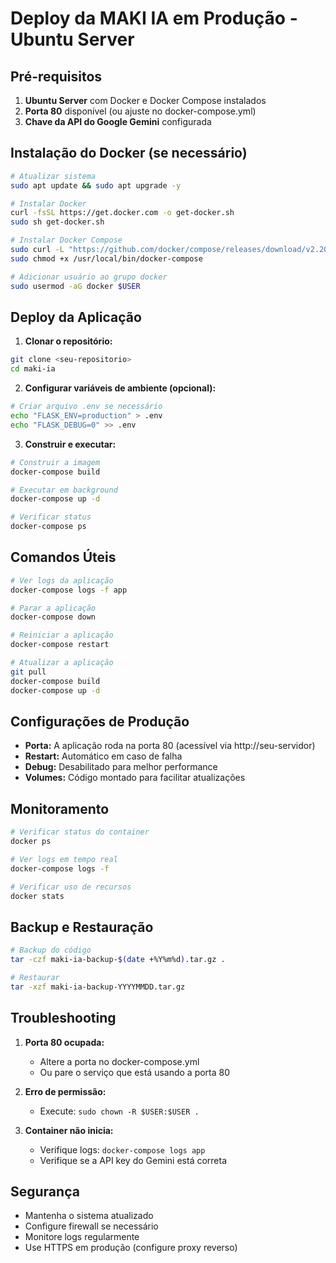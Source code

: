 # Deploy da MAKI IA em Produção - Ubuntu Server

## Pré-requisitos

1. **Ubuntu Server** com Docker e Docker Compose instalados
2. **Porta 80** disponível (ou ajuste no docker-compose.yml)
3. **Chave da API do Google Gemini** configurada

## Instalação do Docker (se necessário)

```bash
# Atualizar sistema
sudo apt update && sudo apt upgrade -y

# Instalar Docker
curl -fsSL https://get.docker.com -o get-docker.sh
sudo sh get-docker.sh

# Instalar Docker Compose
sudo curl -L "https://github.com/docker/compose/releases/download/v2.20.0/docker-compose-$(uname -s)-$(uname -m)" -o /usr/local/bin/docker-compose
sudo chmod +x /usr/local/bin/docker-compose

# Adicionar usuário ao grupo docker
sudo usermod -aG docker $USER
```

## Deploy da Aplicação

1. **Clonar o repositório:**
```bash
git clone <seu-repositorio>
cd maki-ia
```

2. **Configurar variáveis de ambiente (opcional):**
```bash
# Criar arquivo .env se necessário
echo "FLASK_ENV=production" > .env
echo "FLASK_DEBUG=0" >> .env
```

3. **Construir e executar:**
```bash
# Construir a imagem
docker-compose build

# Executar em background
docker-compose up -d

# Verificar status
docker-compose ps
```

## Comandos Úteis

```bash
# Ver logs da aplicação
docker-compose logs -f app

# Parar a aplicação
docker-compose down

# Reiniciar a aplicação
docker-compose restart

# Atualizar a aplicação
git pull
docker-compose build
docker-compose up -d
```

## Configurações de Produção

- **Porta:** A aplicação roda na porta 80 (acessível via http://seu-servidor)
- **Restart:** Automático em caso de falha
- **Debug:** Desabilitado para melhor performance
- **Volumes:** Código montado para facilitar atualizações

## Monitoramento

```bash
# Verificar status do container
docker ps

# Ver logs em tempo real
docker-compose logs -f

# Verificar uso de recursos
docker stats
```

## Backup e Restauração

```bash
# Backup do código
tar -czf maki-ia-backup-$(date +%Y%m%d).tar.gz .

# Restaurar
tar -xzf maki-ia-backup-YYYYMMDD.tar.gz
```

## Troubleshooting

1. **Porta 80 ocupada:**
   - Altere a porta no docker-compose.yml
   - Ou pare o serviço que está usando a porta 80

2. **Erro de permissão:**
   - Execute: `sudo chown -R $USER:$USER .`

3. **Container não inicia:**
   - Verifique logs: `docker-compose logs app`
   - Verifique se a API key do Gemini está correta

## Segurança

- Mantenha o sistema atualizado
- Configure firewall se necessário
- Monitore logs regularmente
- Use HTTPS em produção (configure proxy reverso)
